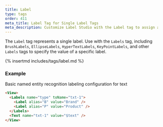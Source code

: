 ```yaml
---
title: Label
type: tags
order: 411
meta_title: Label Tag for Single Label Tags
meta_description: Customize Label Studio with the Label tag to assign a single label to regions in a task for machine learning and data science projects.
---
```


The `Label` tag represents a single label. Use with the `Labels` tag, including `BrushLabels`, `EllipseLabels`, `HyperTextLabels`, `KeyPointLabels`, and other `Labels` tags to specify the value of a specific label.

{% insertmd includes/tags/label.md %}

### Example

Basic named entity recognition labeling configuration for text

```html
<View>
  <Labels name="type" toName="txt-1">
    <Label alias="B" value="Brand" />
    <Label alias="P" value="Product" />
  </Labels>
  <Text name="txt-1" value="$text" />
</View>
```
